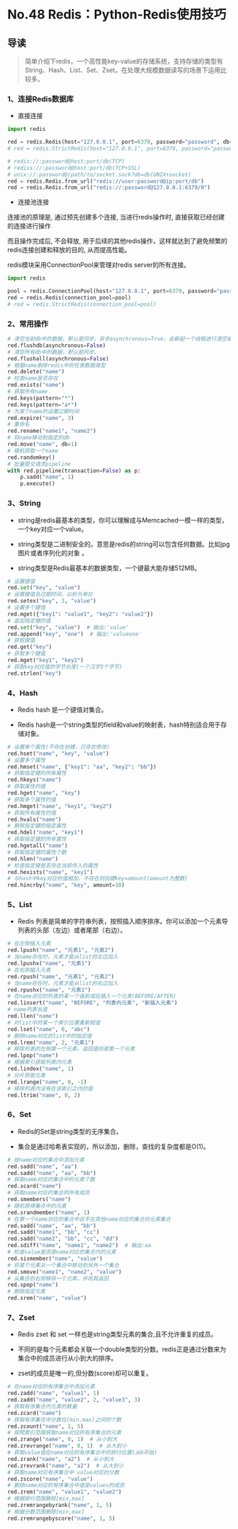 # No.48 Redis：Python-Redis使用技巧

## 导读

> 简单介绍下redis，一个高性能key-value的存储系统，支持存储的类型有String、Hash、List、Set、Zset。在处理大规模数据读写的场景下运用比较多。

### 1、连接Redis数据库

- 直接连接

```python
import redis

red = redis.Redis(host="127.0.0.1", port=6379, password="password", db=1)
# red = redis.StrictRedis(host="127.0.0.1", port=6379, password="password", db=1)

# redis://:password@host:port/db(TCP)
# rediss://:password@host:port/db(TCP+SSL)
# unix://:password@/path/to/socket.sock?db=db(UNIX+socket)
red = redis.Redis.from_url("redis://user:password@ip:port/db")
red = redis.Redis.from_url("redis://:password@127.0.0.1:6379/0")

```

- 连接池连接

连接池的原理是, 通过预先创建多个连接, 当进行redis操作时, 直接获取已经创建的连接进行操作

而且操作完成后, 不会释放, 用于后续的其他redis操作，这样就达到了避免频繁的redis连接创建和释放的目的, 从而提高性能。

redis模块采用ConnectionPool来管理对redis server的所有连接。

```python
import redis

pool = redis.ConnectionPool(host="127.0.0.1", port=6379, password="password", db=1)
red = redis.Redis(connection_pool=pool)
# red = redis.StrictRedis(connection_pool=pool)

```

### 2、常用操作

```python
# 清空当前db中的数据，默认是同步，异步asynchronous=True，会新起一个线程进行清空操作，不阻塞主线程。
red.flushdb(asynchronous=False)
# 清空所有db中的数据，默认是同步。
red.flushall(asynchronous=False)
# 根据name删除redis中的任意数据类型
red.delete("name")
# 检查name是否存在
red.exists("name")
# 获取所有name
red.keys(pattern="*")
red.keys(pattern="a*")
# 为某个name的设置过期时间
red.expire("name", 3)
# 重命名
red.rename("name1", "name2")
# 将name移动到指定的db
red.move("name", db=1)
# 随机获取一个name
red.randomkey()
# 批量提交请求pipeline
with red.pipeline(transaction=False) as p:
    p.sadd("name", 1)
    p.execute()

```

### 3、String

- string是redis最基本的类型，你可以理解成与Memcached一模一样的类型，一个key对应一个value。

- string类型是二进制安全的。意思是redis的string可以包含任何数据。比如jpg图片或者序列化的对象 。

- string类型是Redis最基本的数据类型，一个键最大能存储512MB。

```python
# 设置键值
red.set("key", "value")
# 设置键值及过期时间，以秒为单位
red.setex("key", 3, "value")
# 设置多个键值
red.mget({"key1": "value1", "key2": "value2"})
# 追加指定键的值
red.set("key", "value")  # 输出:'value'
red.append("key", "one")  # 输出:'valueone'
# 获取键值
red.get("key")
# 获取多个键值
red.mget("key1", "key2")
# 获取key对应值的字节长度(一个汉字3个字节)
red.strlen("key")

```

### 4、Hash

- Redis hash 是一个键值对集合。

- Redis hash是一个string类型的field和value的映射表，hash特别适合用于存储对象。

```python
# 设置单个属性(不存在创建，已存在修改)
red.hset("name", "key", "value")
# 设置多个属性
red.hmset("name", {"key1": "aa", "key2": "bb"})
# 获取指定键的所有属性
red.hkeys("name")
# 获取属性的值
red.hget("name", "key")
# 获取多个属性的值
red.hmget("name", "key1", "key2")
# 获取所有属性的值
red.hvals("name")
# 删除指定键的指定属性
red.hdel("name", "key1")
# 获取指定键的所有属性
red.hgetall("name")
# 获取指定键的属性个数
red.hlen("name")
# 检查指定键是否存在当前传入的属性
red.hexists("name", "key1")
# 与hash中key对应的值相加，不存在则创建key=amount(amount为整数)
red.hincrby("name", "key", amount=10)

```

### 5、List

- Redis 列表是简单的字符串列表，按照插入顺序排序。你可以添加一个元素导列表的头部（左边）或者尾部（右边）。

```python
# 在左侧插入元素
red.lpush("name", "元素1", "元素2")
# 当name存在时，元素才能从list的左边加入
red.lpushx("name", "元素1")
# 在右侧插入元素
red.rpush("name", "元素1", "元素2")
# 当name存在时，元素才能从list的右边加入
red.rpushx("name", "元素1")
# 在name对应的列表的某一个值前或后插入一个元素(BEFORE/AFTER)
red.linsert("name", "BEFORE", "列表内元素", "新插入元素")
# name列表长度
red.llen("name")
# 对list中的某一个索引位置重新赋值
red.lset("name", 0, "abc")
# 删除name对应的list中的指定值
red.lrem("name", 2, "元素1")
# 移除列表的左侧第一个元素，返回值则是第一个元素
red.lpop("name")
# 根据索引获取列表内元素
red.lindex("name", 1)
# 分片获取元素
red.lrange("name", 0, -1)
# 移除列表内没有在该索引之内的值
red.ltrim("name", 0, 2)

```

### 6、Set

- Redis的Set是string类型的无序集合。

- 集合是通过哈希表实现的，所以添加，删除，查找的复杂度都是O(1)。

```python
# 给name对应的集合中添加元素
red.sadd("name", "aa")
red.sadd("name", "aa", "bb")
# 获取name对应的集合中的元素个数
red.scard("name")
# 获取name对应的集合的所有成员
red.smembers("name")
# 随机获得集合中的元素
red.srandmember("name", 1)
# 在第一个name对应的集合中且不在其他name对应的集合的元素集合
red.sadd("name", "aa", "bb")
red.sadd("name1", "bb", "cc")
red.sadd("name2", "bb", "cc", "dd")
red.sdiff("name", "name1", "name2")  # 输出:aa
# 检查value是否是name对应的集合内的元素
red.sismember("name", "value")
# 将某个元素从一个集合中移动到另外一个集合
red.smove("name1", "name2", "value")
# 从集合的右侧移除一个元素，并将其返回
red.spop("name")
# 删除指定元素
red.srem("name", "value")

```

### 7、Zset

- Redis zset 和 set 一样也是string类型元素的集合,且不允许重复的成员。

- 不同的是每个元素都会关联一个double类型的分数。redis正是通过分数来为集合中的成员进行从小到大的排序。

- zset的成员是唯一的,但分数(score)却可以重复。

```python
# 在name对应的有序集合中添加元素
red.zadd("name", "value1", 1)
red.zadd("name", "value2", 2, "value3", 3)
# 获取有序集合内元素的数量
red.zcard("name")
# 获取有序集合中分数在[min,max]之间的个数
red.zcount("name", 1, 5)
# 按照索引范围获取name对应的有序集合的元素
red.zrange("name", 0, 1)  # 从小到大
red.zrevrange("name", 0, 1)  # 从大到小
# 获取value值在name对应的有序集合中的排行位置(从0开始)
red.zrank("name", "a2")  # 从小到大
red.zrevrank("name", "a2")  # 从大到小
# 获取name对应有序集合中 value对应的分数
red.zscore("name", "value")
# 删除name对应的有序集合中值是values的成员
red.zrem("name", "value1", "value2")
# 根据排行范围删除[min,max]
red.zremrangebyrank("name", 1, 5)
# 根据分数范围删除[min,max]
red.zremrangebyscore("name", 1, 5)

```
